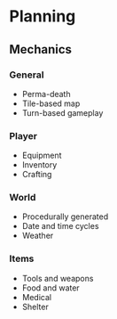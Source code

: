 # Planning

## Mechanics

### General

- Perma-death
- Tile-based map
- Turn-based gameplay

### Player

- Equipment
- Inventory
- Crafting

### World

- Procedurally generated
- Date and time cycles
- Weather

### Items

- Tools and weapons
- Food and water
- Medical
- Shelter

